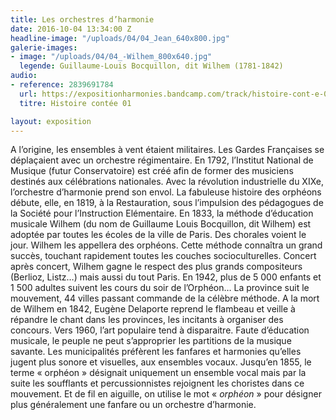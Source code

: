 ```yaml
---
title: Les orchestres d’harmonie
date: 2016-10-04 13:34:00 Z
headline-image: "/uploads/04/04_Jean_640x800.jpg"
galerie-images:
- image: "/uploads/04/04_-Wilhem_800x640.jpg"
  legende: Guillaume-Louis Bocquillon, dit Wilhem (1781-1842)
audio:
- reference: 2839691784
  url: https://expositionharmonies.bandcamp.com/track/histoire-cont-e-01
  titre: Histoire contée 01

layout: exposition
---
```


A l’origine, les ensembles à vent étaient militaires. Les Gardes Françaises se déplaçaient avec un orchestre régimentaire. En 1792, l’Institut National de Musique (futur Conservatoire) est créé afin de former des musiciens destinés aux célébrations nationales. Avec la révolution industrielle du XIXe, l’orchestre d’harmonie prend son envol. La fabuleuse histoire des orphéons débute, elle, en 1819, à la Restauration, sous l’impulsion des pédagogues de la Société pour l’Instruction Elémentaire. En 1833, la méthode d’éducation musicale Wilhem (du nom de Guillaume Louis Bocquillon, dit Wilhem) est adoptée par toutes les écoles de la ville de Paris. Des chorales voient le jour. Wilhem les appellera des orphéons. Cette méthode connaîtra un grand succès, touchant rapidement toutes les couches socioculturelles. Concert après concert, Wilhem gagne le respect des plus grands compositeurs (Berlioz, Listz…) mais aussi du tout Paris. En 1942, plus de 5 000 enfants et 1 500 adultes suivent les cours du soir de l’Orphéon… La province suit le mouvement, 44 villes passant commande de la célèbre méthode. A la mort de Wilhem en 1842, Eugène Delaporte reprend le flambeau et veille à répandre le chant dans les provinces, les incitants à organiser des concours. Vers 1960, l’art populaire tend à disparaitre. Faute d’éducation musicale, le peuple ne peut s’approprier les partitions de la musique savante. Les municipalités préfèrent les fanfares et harmonies qu’elles jugent plus sonore et visuelles, aux ensembles vocaux. Jusqu’en 1855, le terme « orphéon » désignait uniquement un ensemble vocal mais par la suite les soufflants et percussionnistes rejoignent les choristes dans ce mouvement. Et de fil en aiguille, on utilise le mot « *orphéon* » pour désigner plus généralement une fanfare ou un orchestre d’harmonie.
